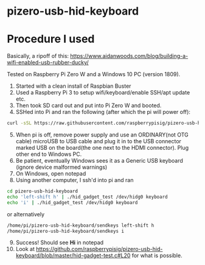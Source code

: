 # pizero-usb-hid-keyboard

# Procedure I used

Basically, a ripoff of this: https://www.aidanwoods.com/blog/building-a-wifi-enabled-usb-rubber-ducky/

Tested on Raspberry Pi Zero W and a Windows 10 PC (version 1809).

1. Started with a clean install of Raspbian Buster
2. Used a Raspberry Pi 3 to setup wifi/keyboard/enable SSH/apt update etc.
3. Then took SD card out and put into Pi Zero W and booted.
4. SSHed into Pi and ran the following (after which the pi will power off):

```sh
curl -sSL https://raw.githubusercontent.com/raspberrypisig/pizero-usb-hid-keyboard/master/install.sh | sudo bash -
```
5. When pi is off, remove power supply and use an ORDINARY(not OTG cable) microUSB to USB cable and plug it in to the USB connector marked
USB on the board(the one next to the HDMI connector). Plug other end to Windows PC.
6. Be patient, eventually Windows sees it as a Generic USB keyboard (ignore device malformed warnings)
7. On Windows, open notepad
8. Using another computer, I ssh'd into pi and ran 

```sh
cd pizero-usb-hid-keyboard
echo 'left-shift h' | ./hid_gadget_test /dev/hidg0 keyboard
echo 'i' | ./hid_gadget_test /dev/hidg0 keyboard
```

or alternatively
```sh
/home/pi/pizero-usb-hid-keyboard/sendkeys left-shift h
/home/pi/pizero-usb-hid-keyboard/sendkeys i
```

9. Success! Should see **Hi** in notepad
10. Look at https://github.com/raspberrypisig/pizero-usb-hid-keyboard/blob/master/hid-gadget-test.c#L20 for what is possible.
